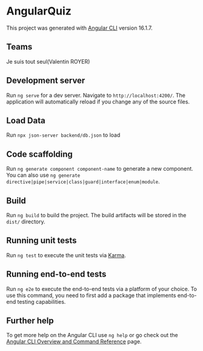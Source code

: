 # AngularQuiz

This project was generated with [Angular CLI](https://github.com/angular/angular-cli) version 16.1.7.

## Teams

Je suis tout seul(Valentin ROYER)

## Development server

Run `ng serve` for a dev server. Navigate to `http://localhost:4200/`. The application will automatically reload if you change any of the source files.

## Load Data

Run `npx json-server backend/db.json` to load 

## Code scaffolding

Run `ng generate component component-name` to generate a new component. You can also use `ng generate directive|pipe|service|class|guard|interface|enum|module`.

## Build

Run `ng build` to build the project. The build artifacts will be stored in the `dist/` directory.

## Running unit tests

Run `ng test` to execute the unit tests via [Karma](https://karma-runner.github.io).

## Running end-to-end tests

Run `ng e2e` to execute the end-to-end tests via a platform of your choice. To use this command, you need to first add a package that implements end-to-end testing capabilities.

## Further help

To get more help on the Angular CLI use `ng help` or go check out the [Angular CLI Overview and Command Reference](https://angular.io/cli) page.
